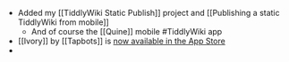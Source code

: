- Added my [[TiddlyWiki Static Publish]] project and [[Publishing a static TiddlyWiki from mobile]]
	- And of course the [[Quine]] mobile #TiddlyWiki app
- [[Ivory]] by [[Tapbots]] is [now available in the App Store](https://apps.apple.com/ca/app/ivory-for-mastodon-by-tapbots/id6444602274)
-